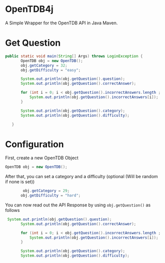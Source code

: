 # OpenTDB4j
 A Simple Wrapper for the OpenTDB API in Java Maven.
 
 # Get Question
 ```java
 public static void main(String[] Args) throws LoginException {
        OpenTDB obj = new OpenTDB();
        obj.getCategory = 32;
        obj.getDifficulty = "easy";

        System.out.println(obj.getQuestion().question);
        System.out.println(obj.getQuestion().correctAnswer);

        for (int i = 0; i < obj.getQuestion().incorrectAnswers.length ; i++) {
            System.out.println(obj.getQuestion().incorrectAnswers[i]);
        }

        System.out.println(obj.getQuestion().category);
        System.out.println(obj.getQuestion().difficulty);

    }
 ```
 
 # Configuration
 First, create a new OpenTDB Object
 ```java
 OpenTDB obj = new OpenTDB();
 ```
 
 After that, you can set a category and a difficulty (optional (Will be random if none is set))
 ```java
         obj.getCategory = 29;
        obj.getDifficulty = "hard";
 ```
 
 You can now read out the API Response by using ``obj.getQuestion()`` as follows
 ```java
  System.out.println(obj.getQuestion().question);
        System.out.println(obj.getQuestion().correctAnswer);

        for (int i = 0; i < obj.getQuestion().incorrectAnswers.length ; i++) {
            System.out.println(obj.getQuestion().incorrectAnswers[i]);
        }

        System.out.println(obj.getQuestion().category);
        System.out.println(obj.getQuestion().difficulty);
```
